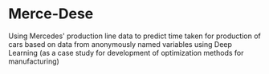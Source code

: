 # Merce-Dese
Using Mercedes' production line data to predict time taken for production of cars based on data from anonymously named variables using Deep Learning (as a case study for development of optimization methods for manufacturing)
